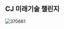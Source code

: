 ## CJ 미래기술 챌린지


![370661](https://github.com/user-attachments/assets/db50845e-606c-422a-88ef-b8cf42a5320a)
